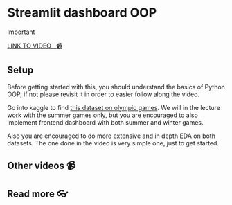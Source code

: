 # Streamlit dashboard OOP 

<!-- [![video](https://github.com/kokchun/assets/blob/025ae8622a25d5522d11b21108f52f1df9388ea2/data_warehouse/snowflake_free_trial.png?raw=true)](https://github.com/kokchun/assets/blob/025ae8622a25d5522d11b21108f52f1df9388ea2/data_warehouse/snowflake_free_trial.png?raw=true) -->

> [!IMPORTANT]
> [LINK TO VIDEO &nbsp; :video_camera:](https://)

## Setup 

Before getting started with this, you should understand the basics of Python OOP, if not please revisit it in order to easier follow along the video.

Go into kaggle to find [this dataset on olympic games](https://www.kaggle.com/datasets/nitishsharma01/olympics-124-years-datasettill-2020?resource=download). We will in the lecture work with the summer games only, but you are encouraged to also implement frontend dashboard with both summer and winter games.  

Also you are encouraged to do more extensive and in depth EDA on both datasets. The one done in the video is very simple one, just to get started. 

## Other videos :video_camera:


## Read more :eyeglasses:

